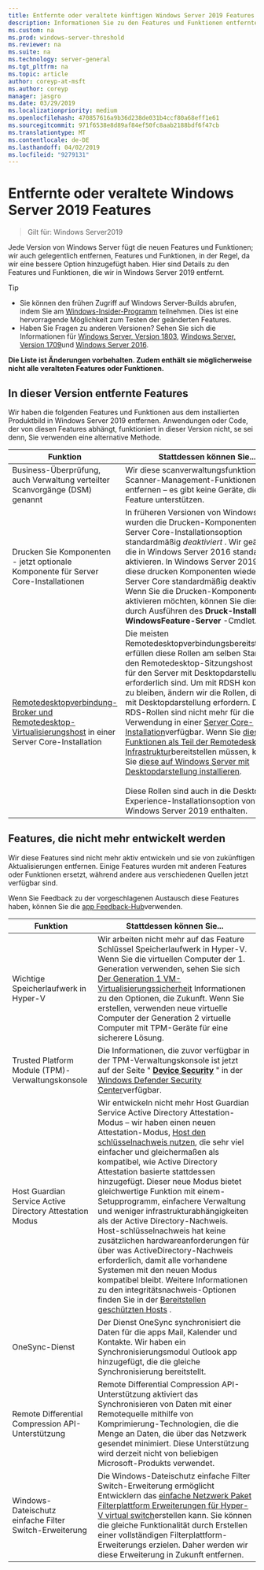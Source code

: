 ```yaml
---
title: Entfernte oder veraltete künftigen Windows Server 2019 Features
description: Informationen Sie zu den Features und Funktionen entfernte oder veraltete entfernen, beginnend mit Windows Server 2019.
ms.custom: na
ms.prod: windows-server-threshold
ms.reviewer: na
ms.suite: na
ms.technology: server-general
ms.tgt_pltfrm: na
ms.topic: article
author: coreyp-at-msft
ms.author: coreyp
manager: jasgro
ms.date: 03/29/2019
ms.localizationpriority: medium
ms.openlocfilehash: 470857616a9b36d238de031b4ccf80a68eff1e61
ms.sourcegitcommit: 971f6538e8d89af84ef50fc8aab2188bdf6f47cb
ms.translationtype: MT
ms.contentlocale: de-DE
ms.lasthandoff: 04/02/2019
ms.locfileid: "9279131"
---
```

# <a name="features-removed-or-planned-for-replacement-starting-windows-server-2019"></a>Entfernte oder veraltete Windows Server 2019 Features

>Gilt für: Windows Server2019

Jede Version von Windows Server fügt die neuen Features und Funktionen; wir auch gelegentlich entfernen, Features und Funktionen, in der Regel, da wir eine bessere Option hinzugefügt haben. Hier sind Details zu den Features und Funktionen, die wir in Windows Server 2019 entfernt.   

> [!TIP]
> - Sie können den frühen Zugriff auf Windows Server-Builds abrufen, indem Sie am [Windows-Insider-Programm](https://insider.windows.com) teilnehmen. Dies ist eine hervorragende Möglichkeit zum Testen der geänderten Features.
> - Haben Sie Fragen zu anderen Versionen? Sehen Sie sich die Informationen für [Windows Server, Version 1803](../get-started/windows-server-1803-removed-features.md), [Windows Server, Version 1709](../get-started/removed-features-1709.md)und [Windows Server 2016](../get-started/deprecated-features.md).

**Die Liste ist Änderungen vorbehalten. Zudem enthält sie möglicherweise nicht alle veralteten Features oder Funktionen.** 

## <a name="features-we-removed-in-this-release"></a>In dieser Version entfernte Features

Wir haben die folgenden Features und Funktionen aus dem installierten Produktbild in Windows Server 2019 entfernen. Anwendungen oder Code, der von diesen Features abhängt, funktioniert in dieser Version nicht, se sei denn, Sie verwenden eine alternative Methode.   

|Funktion    |Stattdessen können Sie...|
|-----------|--------------------
|Business-Überprüfung, auch Verwaltung verteilter Scanvorgänge (DSM) genannt|Wir diese scanverwaltungsfunktionen und Scanner-Management-Funktionen entfernen – es gibt keine Geräte, die dieses Feature unterstützen.|
|Drucken Sie Komponenten - jetzt optionale Komponente für Server Core-Installationen|In früheren Versionen von Windows Server wurden die Drucken-Komponenten in der Server Core-Installationsoption standardmäßig *deaktiviert* . Wir geändert, die in Windows Server 2016 standardmäßig aktivieren. In Windows Server 2019 sind diese drucken Komponenten wieder für Server Core standardmäßig deaktiviert. Wenn Sie die Drucken-Komponenten aktivieren möchten, können Sie dies tun, durch Ausführen des **Druck-Installation-WindowsFeature-Server** -Cmdlet.|
|[Remotedesktopverbindung-Broker und Remotedesktop-Virtualisierungshost](../remote/remote-desktop-services/desktop-hosting-service.md) in einer Server Core-Installation|Die meisten Remotedesktopverbindungsbereitstellungen erfüllen diese Rollen am selben Standort mit den Remotedesktop-Sitzungshost (RDSH), für den Server mit Desktopdarstellung erforderlich sind. Um mit RDSH konsistent zu bleiben, ändern wir die Rollen, die Server mit Desktopdarstellung erfordern. Diese RDS-Rollen sind nicht mehr für die Verwendung in einer [Server Core-Installation](../administration/server-core/what-is-server-core.md)verfügbar. Wenn Sie [diese Funktionen als Teil der Remotedesktop-Infrastruktur](../remote/remote-desktop-services/rds-deploy-infrastructure.md)bereitstellen müssen, können Sie [diese auf Windows Server mit Desktopdarstellung installieren](../get-started/getting-started-with-server-with-desktop-experience.md). <br/><br/>Diese Rollen sind auch in die Desktop Experience-Installationsoption von Windows Server 2019 enthalten. |



## <a name="features-were-no-longer-developing"></a>Features, die nicht mehr entwickelt werden

Wir diese Features sind nicht mehr aktiv entwickeln und sie von zukünftigen Aktualisierungen entfernen. Einige Features wurden mit anderen Features oder Funktionen ersetzt, während andere aus verschiedenen Quellen jetzt verfügbar sind. 

Wenn Sie Feedback zu der vorgeschlagenen Austausch diese Features haben, können Sie die [app Feedback-Hub](https://support.microsoft.com/help/4021566/windows-10-send-feedback-to-microsoft-with-feedback-hub-app)verwenden. 

|Funktion    |Stattdessen können Sie...|
|-----------|---------------------|
|Wichtige Speicherlaufwerk in Hyper-V|Wir arbeiten nicht mehr auf das Feature Schlüssel Speicherlaufwerk in Hyper-V. Wenn Sie die virtuellen Computer der 1. Generation verwenden, sehen Sie sich [Der Generation 1 VM-Virtualisierungssicherheit](https://docs.microsoft.com/windows-server/virtualization/hyper-v/learn-more/generation-1-virtual-machine-security-settings-for-hyper-v) Informationen zu den Optionen, die Zukunft. Wenn Sie erstellen, verwenden neue virtuelle Computer der Generation 2 virtuelle Computer mit TPM-Geräte für eine sicherere Lösung. |
|Trusted Platform Module (TPM)-Verwaltungskonsole|Die Informationen, die zuvor verfügbar in der TPM-Verwaltungskonsole ist jetzt auf der Seite " [**Device Security**](https://docs.microsoft.com/windows/security/threat-protection/windows-defender-security-center/wdsc-device-security) " in der [Windows Defender Security Center](https://docs.microsoft.com/windows/security/threat-protection/windows-defender-security-center/windows-defender-security-center)verfügbar.|
|Host Guardian Service Active Directory Attestation Modus|Wir entwickeln nicht mehr Host Guardian Service Active Directory Attestation-Modus – wir haben einen neuen Attestation-Modus, [Host den schlüsselnachweis nutzen](../security/guarded-fabric-shielded-vm/guarded-fabric-create-host-key.md), die sehr viel einfacher und gleichermaßen als kompatibel, wie Active Directory Attestation basierte stattdessen hinzugefügt.  Dieser neue Modus bietet gleichwertige Funktion mit einem-Setupprogramm, einfachere Verwaltung und weniger infrastrukturabhängigkeiten als der Active Directory-Nachweis. Host-schlüsselnachweis hat keine zusätzlichen hardwareanforderungen für über was ActiveDirectory-Nachweis erforderlich, damit alle vorhandene Systemen mit den neuen Modus kompatibel bleibt. Weitere Informationen zu den integritätsnachweis-Optionen finden Sie in der [Bereitstellen geschützten Hosts](../security/guarded-fabric-shielded-vm/guarded-fabric-configure-hgs-with-authorized-hyper-v-hosts.md) .|
|OneSync-Dienst|Der Dienst OneSync synchronisiert die Daten für die apps Mail, Kalender und Kontakte. Wir haben ein Synchronisierungsmodul Outlook app hinzugefügt, die die gleiche Synchronisierung bereitstellt.|
|Remote Differential Compression API-Unterstützung|Remote Differential Compression API-Unterstützung aktiviert das Synchronisieren von Daten mit einer Remotequelle mithilfe von Komprimierung-Technologien, die die Menge an Daten, die über das Netzwerk gesendet minimiert. Diese Unterstützung wird derzeit nicht von beliebigen Microsoft-Produkts verwendet.|
|Windows-Dateischutz einfache Filter Switch-Erweiterung|Die Windows-Dateischutz einfache Filter Switch-Erweiterung ermöglicht Entwicklern das [einfache Netzwerk Paket Filterplattform Erweiterungen für Hyper-V virtual switch](https://docs.microsoft.com/en-us/windows-hardware/drivers/network/using-virtual-switch-filtering)erstellen kann. Sie können die gleiche Funktionalität durch Erstellen einer vollständigen Filterplattform-Erweiterungs erzielen. Daher werden wir diese Erweiterung in Zukunft entfernen.|

